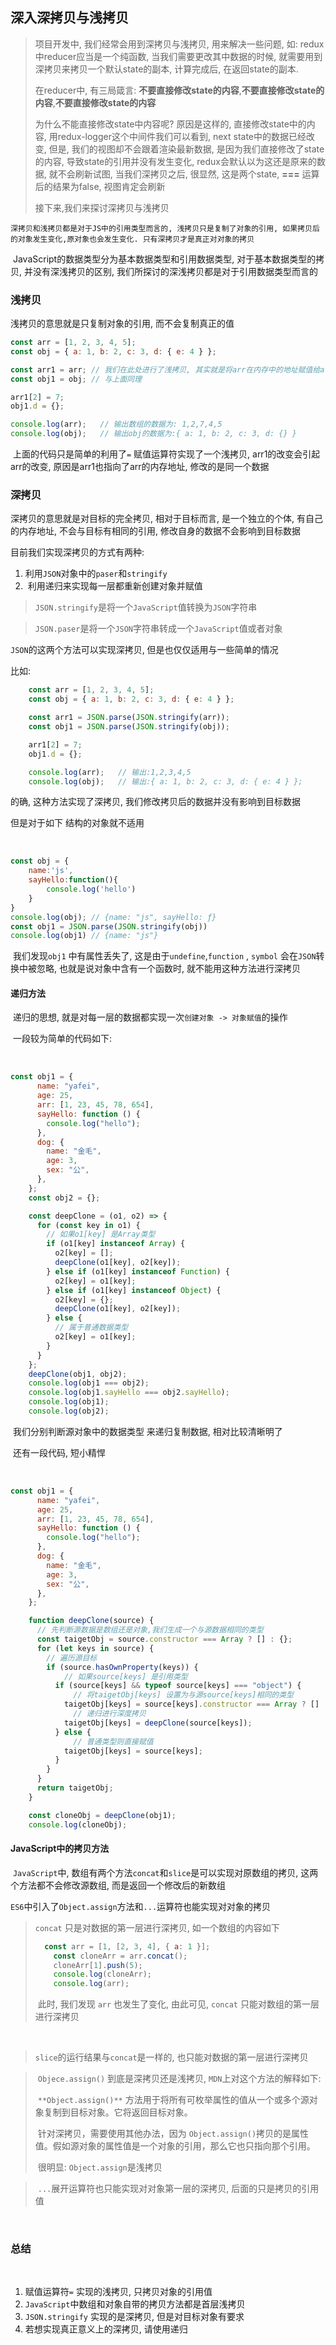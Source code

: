 ## 深入深拷贝与浅拷贝

> 项目开发中, 我们经常会用到深拷贝与浅拷贝, 用来解决一些问题, 如: redux中reducer应当是一个纯函数, 当我们需要更改其中数据的时候, 就需要用到深拷贝来拷贝一个默认state的副本, 计算完成后, 在返回state的副本.
>
> 在reducer中, 有三局箴言: **不要直接修改state的内容**,**不要直接修改state的内容**,**不要直接修改state的内容**
>
> 为什么不能直接修改state中内容呢? 原因是这样的, 直接修改state中的内容, 用redux-logger这个中间件我们可以看到, next state中的数据已经改变, 但是, 我们的视图却不会跟着渲染最新数据,  是因为我们直接修改了state的内容, 导致state的引用并没有发生变化, redux会默认以为这还是原来的数据, 就不会刷新试图, 当我们深拷贝之后, 很显然, 这是两个state, **===** 运算后的结果为false, 视图肯定会刷新
>
> 接下来,我们来探讨深拷贝与浅拷贝

​	`深拷贝和浅拷贝都是对于JS中的引用类型而言的, 浅拷贝只是复制了对象的引用, 如果拷贝后的对象发生变化,原对象也会发生变化. 只有深拷贝才是真正对对象的拷贝`

​	JavaScript的数据类型分为基本数据类型和引用数据类型, 对于基本数据类型的拷贝, 并没有深浅拷贝的区别, 我们所探讨的深浅拷贝都是对于引用数据类型而言的

### 	浅拷贝

浅拷贝的意思就是只复制对象的引用, 而不会复制真正的值

```javascript
const arr = [1, 2, 3, 4, 5];
const obj = { a: 1, b: 2, c: 3, d: { e: 4 } };

const arr1 = arr; // 我们在此处进行了浅拷贝, 其实就是将arr在内存中的地址赋值给arr1
const obj1 = obj; // 与上面同理

arr1[2] = 7;
obj1.d = {};

console.log(arr);	// 输出数组的数据为: 1,2,7,4,5
console.log(obj);	// 输出obj的数据为:{ a: 1, b: 2, c: 3, d: {} }
```

​	上面的代码只是简单的利用了`=` 赋值运算符实现了一个浅拷贝, arr1的改变会引起arr的改变, 原因是arr1也指向了arr的内存地址, 修改的是同一个数据

### 深拷贝

深拷贝的意思就是对目标的完全拷贝, 相对于目标而言, 是一个独立的个体, 有自己的内存地址, 不会与目标有相同的引用, 修改自身的数据不会影响到目标数据

目前我们实现深拷贝的方式有两种:

1. ​	利用`JSON`对象中的`paser`和`stringify`
2. ​    利用递归来实现每一层都重新创建对象并赋值

> `JSON.stringify`是将一个`JavaScript`值转换为`JSON`字符串

> `JSON.paser`是将一个`JSON`字符串转成一个`JavaScript`值或者对象

`JSON`的这两个方法可以实现深拷贝, 但是也仅仅适用与一些简单的情况

比如: 

```javascript
	const arr = [1, 2, 3, 4, 5];
    const obj = { a: 1, b: 2, c: 3, d: { e: 4 } };

    const arr1 = JSON.parse(JSON.stringify(arr));
    const obj1 = JSON.parse(JSON.stringify(obj));

    arr1[2] = 7;
    obj1.d = {};

    console.log(arr);	// 输出:1,2,3,4,5
    console.log(obj);	// 输出:{ a: 1, b: 2, c: 3, d: { e: 4 } };
```

的确, 这种方法实现了深拷贝, 我们修改拷贝后的数据并没有影响到目标数据

但是对于如下 结构的对象就不适用

​	

```javascript
const obj = {
    name:'js',
    sayHello:function(){
        console.log('hello')
    }
}
console.log(obj); // {name: "js", sayHello: ƒ}
const obj1 = JSON.parse(JSON.stringify(obj))
console.log(obj1) // {name: "js"}
```

​	我们发现`obj1` 中有属性丢失了, 这是由于`undefine`,`function` , `symbol` 会在`JSON`转换中被忽略,  也就是说对象中含有一个函数时, 就不能用这种方法进行深拷贝

#### 递归方法

​	递归的思想, 就是对每一层的数据都实现一次`创建对象 -> 对象赋值`的操作

​	一段较为简单的代码如下:

​	

```javascript
const obj1 = {
      name: "yafei",
      age: 25,
      arr: [1, 23, 45, 78, 654],
      sayHello: function () {
        console.log("hello");
      },
      dog: {
        name: "金毛",
        age: 3,
        sex: "公",
      },
    };
    const obj2 = {};

    const deepClone = (o1, o2) => {
      for (const key in o1) {
        // 如果o1[key] 是Array类型
        if (o1[key] instanceof Array) {
          o2[key] = [];
          deepClone(o1[key], o2[key]);
        } else if (o1[key] instanceof Function) {
          o2[key] = o1[key];
        } else if (o1[key] instanceof Object) {
          o2[key] = {};
          deepClone(o1[key], o2[key]);
        } else {
          // 属于普通数据类型
          o2[key] = o1[key];
        }
      }
    };
    deepClone(obj1, obj2);
    console.log(obj1 === obj2);
    console.log(obj1.sayHello === obj2.sayHello);
    console.log(obj1);
    console.log(obj2);
```

​	我们分别判断源对象中的数据类型 来递归复制数据, 相对比较清晰明了

​	还有一段代码, 短小精悍

​	

```javascript
const obj1 = {
      name: "yafei",
      age: 25,
      arr: [1, 23, 45, 78, 654],
      sayHello: function () {
        console.log("hello");
      },
      dog: {
        name: "金毛",
        age: 3,
        sex: "公",
      },
    };

    function deepClone(source) {
      // 先判断源数据是数组还是对象,我们生成一个与源数据相同的类型
      const taigetObj = source.constructor === Array ? [] : {};
      for (let keys in source) {
        // 遍历源目标
        if (source.hasOwnProperty(keys)) {
            // 如果source[keys] 是引用类型
          if (source[keys] && typeof source[keys] === "object") {
              // 将taigetObj[keys] 设置为与源source[keys]相同的类型
            taigetObj[keys] = source[keys].constructor === Array ? [] : {};
              // 递归进行深度拷贝
            taigetObj[keys] = deepClone(source[keys]);
          } else {
              // 普通类型则直接赋值
            taigetObj[keys] = source[keys];
          }
        }
      }
      return taigetObj;
    }

    const cloneObj = deepClone(obj1);
    console.log(cloneObj);
```

#### 	JavaScript中的拷贝方法

​	`JavaScript`中, 数组有两个方法`concat`和`slice`是可以实现对原数组的拷贝, 这两个方法都不会修改源数组, 而是返回一个修改后的新数组

​	`ES6`中引入了`Object.assign`方法和`...`运算符也能实现对对象的拷贝

> `concat` 只是对数据的第一层进行深拷贝, 如一个数组的内容如下
>
> ```javascript
> 	const arr = [1, [2, 3, 4], { a: 1 }];
>     const cloneArr = arr.concat();
>     cloneArr[1].push(5);
>     console.log(cloneArr);
>     console.log(arr);
> ```
>
> ​	此时, 我们发现 `arr` 也发生了变化, 由此可见, `concat` 只能对数组的第一层进行深拷贝

​	

> `slice`的运行结果与`concat`是一样的, 也只能对数据的第一层进行深拷贝



> ​	`Objece.assign()` 到底是深拷贝还是浅拷贝, `MDN`上对这个方法的解释如下:
>
> ​	`**Object.assign()**` 方法用于将所有可枚举属性的值从一个或多个源对象复制到目标对象。它将返回目标对象。
>
> ​	针对深拷贝，需要使用其他办法，因为 `Object.assign()`拷贝的是属性值。假如源对象的属性值是一个对象的引用，那么它也只指向那个引用。
>
> ​	很明显:  `Object.assign`是浅拷贝



> ​	`...`展开运算符也只能实现对对象第一层的深拷贝, 后面的只是拷贝的引用值

​	

### 总结

​	

1. 赋值运算符`=` 实现的浅拷贝, 只拷贝对象的引用值
2. `JavaScript`中数组和对象自带的拷贝方法都是首层浅拷贝
3. `JSON.stringify` 实现的是深拷贝, 但是对目标对象有要求
4. 若想实现真正意义上的深拷贝, 请使用递归











